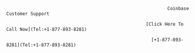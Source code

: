 

                                                                Coinbase Customer Support

                                                        [Click Here To Call Now](Tel:+1-877-893-8281)

                                                          [+1-877-893-8281](Tel:+1-877-893-8281)
